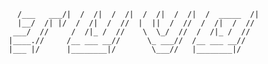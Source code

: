 ```    _________    ___    ___    ___    ___    __________  
  /___   ___/|  /  /|  /  /|  /  /|  /  /|  /  _____  /|  
  |__/  /| |/  /  /|  /  //  |  ||  /  //  /  /|  /  //  
 ___/  //     /  /|_ /  //    \  \_/  //  /  /|_ /  //  
|____.//     /__ ___ __//      \_ ___//  /__ ___ __//  
|___ |/      |________|/        \___//   |________|/